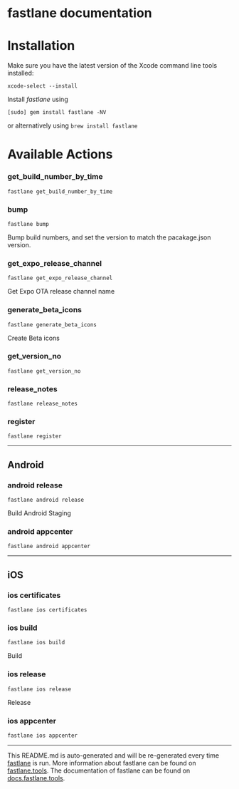 fastlane documentation
================
# Installation

Make sure you have the latest version of the Xcode command line tools installed:

```
xcode-select --install
```

Install _fastlane_ using
```
[sudo] gem install fastlane -NV
```
or alternatively using `brew install fastlane`

# Available Actions
### get_build_number_by_time
```
fastlane get_build_number_by_time
```

### bump
```
fastlane bump
```
Bump build numbers, and set the version to match the pacakage.json version.
### get_expo_release_channel
```
fastlane get_expo_release_channel
```
Get Expo OTA release channel name
### generate_beta_icons
```
fastlane generate_beta_icons
```
Create Beta icons
### get_version_no
```
fastlane get_version_no
```

### release_notes
```
fastlane release_notes
```

### register
```
fastlane register
```


----

## Android
### android release
```
fastlane android release
```
Build Android Staging
### android appcenter
```
fastlane android appcenter
```


----

## iOS
### ios certificates
```
fastlane ios certificates
```

### ios build
```
fastlane ios build
```
Build
### ios release
```
fastlane ios release
```
Release
### ios appcenter
```
fastlane ios appcenter
```


----

This README.md is auto-generated and will be re-generated every time [fastlane](https://fastlane.tools) is run.
More information about fastlane can be found on [fastlane.tools](https://fastlane.tools).
The documentation of fastlane can be found on [docs.fastlane.tools](https://docs.fastlane.tools).
